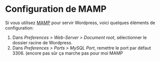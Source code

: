 # Configuration de MAMP

Si vous utilisez [MAMP](https://www.mamp.info/) pour servir Wordpress, voici quelques éléments de configuration:

1. Dans *Preferences > Web-Server > Document root*, sélectionner le dossier racine de Wordpress.
1. Dans *Preferences > Ports > MySQL Port*, remettre le port par défaut 3306. (encore pas sûr ça marche pas pour moi MAMP
